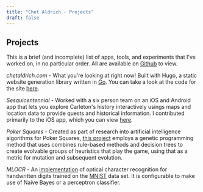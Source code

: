 ```yaml
---
title: "Chet Aldrich - Projects"
draft: false
---
```


## Projects

This is a brief (and incomplete) list of apps, tools, and experiments that
I've worked on, in no particular order. All are available on [Github](https://github.com/chetaldrich) to view.

*chetaldrich.com* - What you're looking at right now! Built with Hugo, a static website generation library 
written in [Go](https://golang.org/). You can take a look at the code for the site 
[here](https://github.com/chetaldrich/chetaldrich.github.io).

*Sesquicentennial* - Worked with a six person team on an iOS and Android app that lets you explore Carleton's
history interactively usings maps and location data to provide quests and historical information. 
I contributed primarily to the iOS app, which you can view [here](https://github.com/carleton/sesquicentennial-app-ios).

*Poker Squares* - Created as part of research into artificial intelligence algorithms for Poker Squares,
[this project](https://github.com/chetaldrich/pokersquares) employs a genetic programming method that
uses combines rule-based methods and decision trees to create evolvable
groups of heuristics that play the game, using that as a metric for mutation and subsequent evolution.

*MLOCR* - An [implementation](https://github.com/chetaldrich/mlocr) of optical character recognition
for handwritten digits trained on the [MNIST](http://yann.lecun.com/exdb/mnist/) data set. It is
configurable to make use of Naive Bayes or a perceptron classifier.

